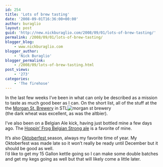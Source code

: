 ```yaml
---
id: 254
title: 'Lots of brew tasting'
date: '2008-09-01T16:36:00+00:00'
author: buraglio
layout: post
guid: 'http://new.nickburaglio.com/2008/09/01/lots-of-brew-tasting/'
permalink: /2008/09/01/lots-of-brew-tasting/
blogger_blog:
    - www.nickburaglio.com
blogger_author:
    - 'Nick Buraglio'
blogger_permalink:
    - /2008/09/lots-of-brew-tasting.html
post_views:
    - '273'
categories:
    - 'The firehose'
---
```


In the last few weeks I’ve been in what can only be described as a mission to taste as much good beer as I can. On the short list, all of the stuff at the the [Morgan St. Brewery](http://www.morganstreetbrewery.com/) in STL![morgan st brewery](http://photos-b.ak.facebook.com/photos-ak-sf2p/v323/186/92/1954800/n1954800_45122209_7019.jpg)  
(the dark wheat was excellent, as was the altbier).

I’ve also been on a Belgian Ale kick, having just bottled mine a few days ago. The [Hoppin’ Frog Belgian Strong ale](http://www.ratebeer.com/beer/hoppin-frog-gulden-fraug/65880/61657/) is a favorite of mine.

It’s also [Oktoberfest ](http://en.wikipedia.org/wiki/Oktoberfest)season, always my favorite time of year. My Oktoberfest was made late so it won’t really be ready until December but it should be good as well.   
I’d like to get my 15 Gallon kettle going so I can make some double batches and get my kegs going as well but that will likely come a little later.